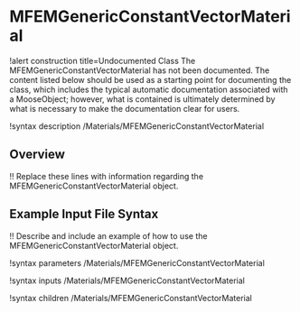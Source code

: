 # MFEMGenericConstantVectorMaterial

!alert construction title=Undocumented Class
The MFEMGenericConstantVectorMaterial has not been documented. The content listed below should be used as a starting point for
documenting the class, which includes the typical automatic documentation associated with a
MooseObject; however, what is contained is ultimately determined by what is necessary to make the
documentation clear for users.

!syntax description /Materials/MFEMGenericConstantVectorMaterial

## Overview

!! Replace these lines with information regarding the MFEMGenericConstantVectorMaterial object.

## Example Input File Syntax

!! Describe and include an example of how to use the MFEMGenericConstantVectorMaterial object.

!syntax parameters /Materials/MFEMGenericConstantVectorMaterial

!syntax inputs /Materials/MFEMGenericConstantVectorMaterial

!syntax children /Materials/MFEMGenericConstantVectorMaterial
